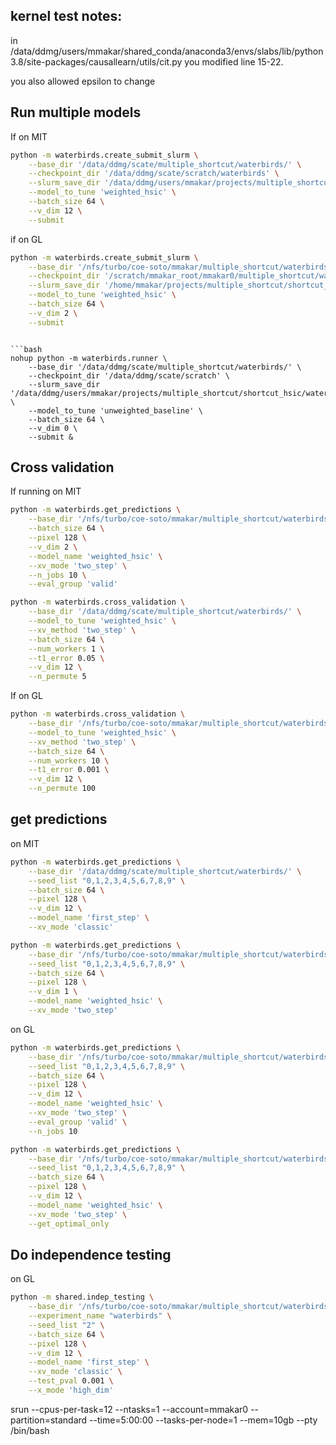 ## kernel test notes:
in
/data/ddmg/users/mmakar/shared_conda/anaconda3/envs/slabs/lib/python3.8/site-packages/causallearn/utils/cit.py
you modified line 15-22.

you also allowed epsilon to change

## Run multiple models
If on MIT
```bash
python -m waterbirds.create_submit_slurm \
	--base_dir '/data/ddmg/scate/multiple_shortcut/waterbirds/' \
	--checkpoint_dir '/data/ddmg/scate/scratch/waterbirds' \
	--slurm_save_dir '/data/ddmg/users/mmakar/projects/multiple_shortcut/shortcut_hsic/waterbirds_slurm_scripts/' \
	--model_to_tune 'weighted_hsic' \
	--batch_size 64 \
	--v_dim 12 \
	--submit
```

if on GL
```bash
python -m waterbirds.create_submit_slurm \
	--base_dir '/nfs/turbo/coe-soto/mmakar/multiple_shortcut/waterbirds/' \
	--checkpoint_dir '/scratch/mmakar_root/mmakar0/multiple_shortcut/waterbirds' \
	--slurm_save_dir '/home/mmakar/projects/multiple_shortcut/shortcut_hsic/waterbirds_slurm_scripts/' \
	--model_to_tune 'weighted_hsic' \
	--batch_size 64 \
	--v_dim 2 \
	--submit
```
```

```bash
nohup python -m waterbirds.runner \
	--base_dir '/data/ddmg/scate/multiple_shortcut/waterbirds/' \
	--checkpoint_dir '/data/ddmg/scate/scratch' \
	--slurm_save_dir '/data/ddmg/users/mmakar/projects/multiple_shortcut/shortcut_hsic/waterbirds_slurm_scripts/' \
	--model_to_tune 'unweighted_baseline' \
	--batch_size 64 \
	--v_dim 0 \
	--submit &

```

## Cross validation
If running on MIT

```bash
python -m waterbirds.get_predictions \
	--base_dir '/nfs/turbo/coe-soto/mmakar/multiple_shortcut/waterbirds/' \
	--batch_size 64 \
	--pixel 128 \
	--v_dim 2 \
	--model_name 'weighted_hsic' \
	--xv_mode 'two_step' \
	--n_jobs 10 \
	--eval_group 'valid'

```


```bash
python -m waterbirds.cross_validation \
	--base_dir '/data/ddmg/scate/multiple_shortcut/waterbirds/' \
	--model_to_tune 'weighted_hsic' \
	--xv_method 'two_step' \
	--batch_size 64 \
	--num_workers 1 \
	--t1_error 0.05 \
	--v_dim 12 \
	--n_permute 5
```
If on GL
```bash
python -m waterbirds.cross_validation \
	--base_dir '/nfs/turbo/coe-soto/mmakar/multiple_shortcut/waterbirds/' \
	--model_to_tune 'weighted_hsic' \
	--xv_method 'two_step' \
	--batch_size 64 \
	--num_workers 10 \
	--t1_error 0.001 \
	--v_dim 12 \
	--n_permute 100
```


## get predictions
on MIT
```bash
python -m waterbirds.get_predictions \
	--base_dir '/data/ddmg/scate/multiple_shortcut/waterbirds/' \
	--seed_list "0,1,2,3,4,5,6,7,8,9" \
	--batch_size 64 \
	--pixel 128 \
	--v_dim 12 \
	--model_name 'first_step' \
	--xv_mode 'classic'

```

```bash
python -m waterbirds.get_predictions \
	--base_dir '/nfs/turbo/coe-soto/mmakar/multiple_shortcut/waterbirds/' \
	--seed_list "0,1,2,3,4,5,6,7,8,9" \
	--batch_size 64 \
	--pixel 128 \
	--v_dim 1 \
	--model_name 'weighted_hsic' \
	--xv_mode 'two_step'

```

on GL
```bash
python -m waterbirds.get_predictions \
	--base_dir '/nfs/turbo/coe-soto/mmakar/multiple_shortcut/waterbirds/' \
	--seed_list "0,1,2,3,4,5,6,7,8,9" \
	--batch_size 64 \
	--pixel 128 \
	--v_dim 12 \
	--model_name 'weighted_hsic' \
	--xv_mode 'two_step' \
	--eval_group 'valid' \
	--n_jobs 10
```

```bash
python -m waterbirds.get_predictions \
	--base_dir '/nfs/turbo/coe-soto/mmakar/multiple_shortcut/waterbirds/' \
	--seed_list "0,1,2,3,4,5,6,7,8,9" \
	--batch_size 64 \
	--pixel 128 \
	--v_dim 12 \
	--model_name 'weighted_hsic' \
	--xv_mode 'two_step' \
	--get_optimal_only

```


## Do independence testing

on GL
```bash
python -m shared.indep_testing \
	--base_dir '/nfs/turbo/coe-soto/mmakar/multiple_shortcut/waterbirds/' \
	--experiment_name "waterbirds" \
	--seed_list "2" \
	--batch_size 64 \
	--pixel 128 \
	--v_dim 12 \
	--model_name 'first_step' \
	--xv_mode 'classic' \
	--test_pval 0.001 \
	--x_mode 'high_dim'

```



srun --cpus-per-task=12 --ntasks=1 --account=mmakar0 --partition=standard --time=5:00:00 --tasks-per-node=1 --mem=10gb --pty /bin/bash 